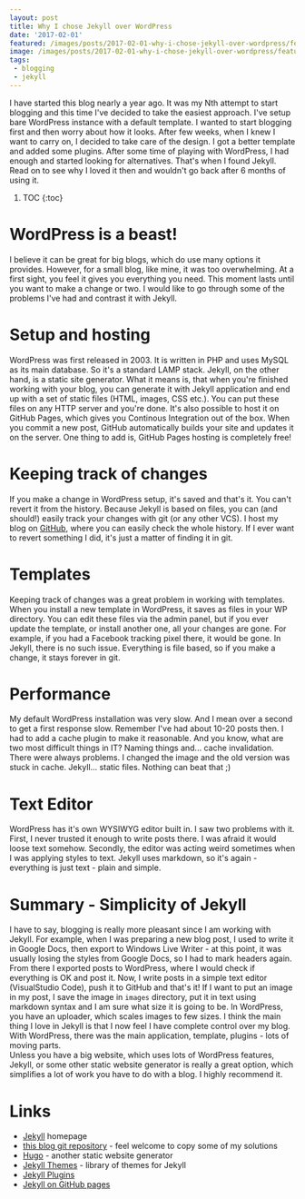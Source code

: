 ```yaml
---
layout: post
title: Why I chose Jekyll over WordPress
date: '2017-02-01'
featured: /images/posts/2017-02-01-why-i-chose-jekyll-over-wordpress/featured.jpg
image: /images/posts/2017-02-01-why-i-chose-jekyll-over-wordpress/featured.jpg
tags: 
 - blogging
 - jekyll
---
```

I have started this blog nearly a year ago. It was my Nth attempt to start blogging and this time I've decided to take the easiest approach. I've setup bare WordPress instance with a default template. I wanted to start blogging first and then worry about how it looks. After few weeks, when I knew I want to carry on, I decided to take care of the design. I got a better template and added some plugins. After some time of playing with WordPress, I had enough and started looking for alternatives. That's when I found Jekyll. Read on to see why I loved it then and wouldn't go back after 6 months of using it. 

1. TOC
{:toc}

# WordPress is a beast! 
I believe it can be great for big blogs, which do use many options it provides. However, for a small blog, like mine, it was too overwhelming. At a first sight, you feel it gives you everything you need. This moment lasts until you want to make a change or two. I would like to go through some of the problems I've had and contrast it with Jekyll. 

# Setup and hosting  
WordPress was first released in 2003. It is written in PHP and uses MySQL as its main database. So it's a standard LAMP stack. 
Jekyll, on the other hand, is a static site generator. What it means is, that when you're finished working with your blog, you can generate it with Jekyll application and end up with a set of static files (HTML, images, CSS etc.). You can put these files on any HTTP server and you're done. It's also possible to host it on GitHub Pages, which gives you Continous Integration out of the box. When you commit a new post, GitHub automatically builds your site and updates it on the server. One thing to add is, GitHub Pages hosting is completely free! 

# Keeping track of changes 
If you make a change in WordPress setup, it's saved and that's it. You can't revert it from the history. 
Because Jekyll is based on files, you can (and should!) easily track your changes with git (or any other VCS). I host my blog on [GitHub](https://github.com/mdymel/devblog.dymel.pl), where you can easily check the whole history. If I ever want to revert something I did, it's just a matter of finding it in git. 

# Templates 
Keeping track of changes was a great problem in working with templates. When you install a new template in WordPress, it saves as files in your WP directory. You can edit these files via the admin panel, but if you ever update the template, or install another one, all your changes are gone. For example, if you had a Facebook tracking pixel there, it would be gone. 
In Jekyll, there is no such issue. Everything is file based, so if you make a change, it stays forever in git. 

# Performance
My default WordPress installation was very slow. And I mean over a second to get a first response slow. Remember I've had about 10-20 posts then. I had to add a cache plugin to make it reasonable. And you know, what are two most difficult things in IT? Naming things and... cache invalidation. There were always problems. I changed the image and the old version was stuck in cache. 
Jekyll... static files. Nothing can beat that ;) 

# Text Editor
WordPress has it's own WYSIWYG editor built in. I saw two problems with it. First, I never trusted it enough to write posts there. I was afraid it would loose text somehow. Secondly, the editor was acting weird sometimes when I was applying styles to text. 
Jekyll uses markdown, so it's again - everything is just text - plain and simple. 

# Summary - Simplicity of Jekyll 
I have to say, blogging is really more pleasant since I am working with Jekyll. For example, when I was preparing a new blog post, I used to write it in Google Docs, then export to Windows Live Writer - at this point, it was usually losing the styles from Google Docs, so I had to mark headers again. From there I exported posts to WordPress, where I would check if everything is OK and post it. 
Now, I write posts in a simple text editor (VisualStudio Code), push it to GitHub and that's it! If I want to put an image in my post, I save the image in `images` directory, put it in text using markdown syntax and I am sure what size it is going to be. In WordPress, you have an uploader, which scales images to few sizes. 
I think the main thing I love in Jekyll is that I now feel I have complete control over my blog. With WordPress, there was the main application, template, plugins - lots of moving parts.  
Unless you have a big website, which uses lots of WordPress features, Jekyll, or some other static website generator is really a great option, which simplifies a lot of work you have to do with a blog. I highly recommend it. 

# Links

 * [Jekyll](https://jekyllrb.com/) homepage
 * [this blog git repository](https://github.com/mdymel/devblog.dymel.pl) - feel welcome to copy some of my solutions 
 * [Hugo](https://gohugo.io/) - another static website generator
 * [Jekyll Themes](http://jekyllthemes.org/) - library of themes for Jekyll 
 * [Jekyll Plugins](https://jekyllrb.com/docs/plugins/)
 * [Jekyll on GitHub pages](https://help.github.com/articles/using-jekyll-as-a-static-site-generator-with-github-pages/)